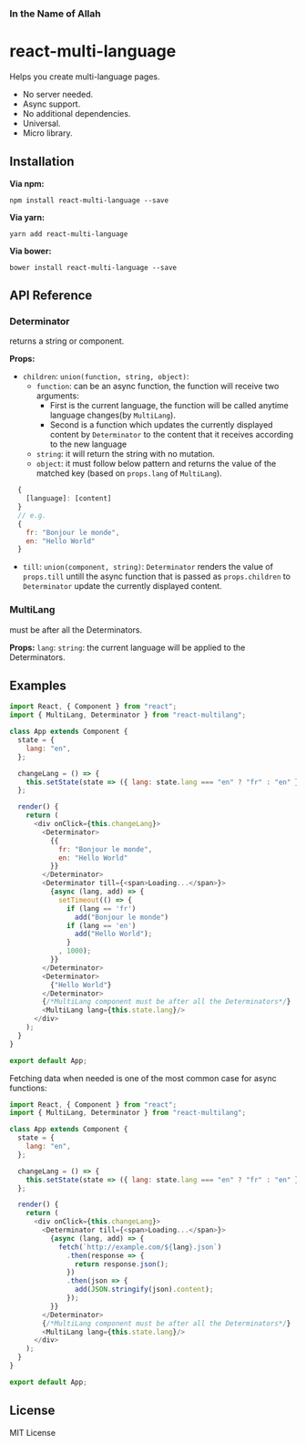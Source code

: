 ### In the Name of Allah

# react-multi-language

Helps you create multi-language pages.

- No server needed.
- Async support.
- No additional dependencies.
- Universal.
- Micro library.

## Installation

**Via npm:**

    npm install react-multi-language --save

**Via yarn:**

    yarn add react-multi-language

**Via bower:**

    bower install react-multi-language --save

## API Reference

### Determinator

returns a string or component.

**Props:**

- `children`: `union(function, string, object)`: 
  - `function`: can be an async function, the function will receive two arguments:
    - First is the current language, the function will be called anytime language changes(by `MultiLang`).
    - Second is a function which updates the currently displayed content by `Determinator` to the content that it receives according to the new language
  - `string`: it will return the string with no mutation.
  - `object`: it must follow below pattern and returns the value of the matched key (based on `props.lang` of `MultiLang`).
```javascript
  {
    [language]: [content]
  }
  // e.g.
  {
    fr: "Bonjour le monde",
    en: "Hello World"
  }
 ```
- `till`: `union(component, string)`: `Determinator` renders the value of `props.till` untill the async function that is passed as `props.children` to `Determinator` update the currently displayed content.

### MultiLang

must be after all the Determinators.

**Props:** 
`lang`: `string`: the current language will be applied to the Determinators.

## Examples

```javascript
import React, { Component } from "react";
import { MultiLang, Determinator } from "react-multilang";

class App extends Component {
  state = {
    lang: "en",
  };

  changeLang = () => {
    this.setState(state => ({ lang: state.lang === "en" ? "fr" : "en" }));
  };

  render() {
    return (
      <div onClick={this.changeLang}>
        <Determinator>
          {{
            fr: "Bonjour le monde",
            en: "Hello World"
          }}
        </Determinator>
        <Determinator till={<span>Loading...</span>}>
          {async (lang, add) => {
            setTimeout(() => {
              if (lang == 'fr') 
                add("Bonjour le monde")
              if (lang == 'en') 
                add("Hello World");
              }
            , 1000);
          }}
        </Determinator>
        <Determinator>
          {"Hello World"}
        </Determinator>
        {/*MultiLang component must be after all the Determinators*/}
        <MultiLang lang={this.state.lang}/>
      </div>
    );
  }
}

export default App;
```
Fetching data when needed is one of the most common case for async functions:

```javascript
import React, { Component } from "react";
import { MultiLang, Determinator } from "react-multilang";

class App extends Component {
  state = {
    lang: "en",
  };

  changeLang = () => {
    this.setState(state => ({ lang: state.lang === "en" ? "fr" : "en" }));
  };

  render() {
    return (
      <div onClick={this.changeLang}>
        <Determinator till={<span>Loading...</span>}>
          {async (lang, add) => {
            fetch(`http://example.com/${lang}.json`)
              .then(response => {
                return response.json();
              })
              .then(json => {
                add(JSON.stringify(json).content);
              });
          }}
        </Determinator>
        {/*MultiLang component must be after all the Determinators*/}
        <MultiLang lang={this.state.lang}/>
      </div>
    );
  }
}

export default App;
```

## License

MIT License
